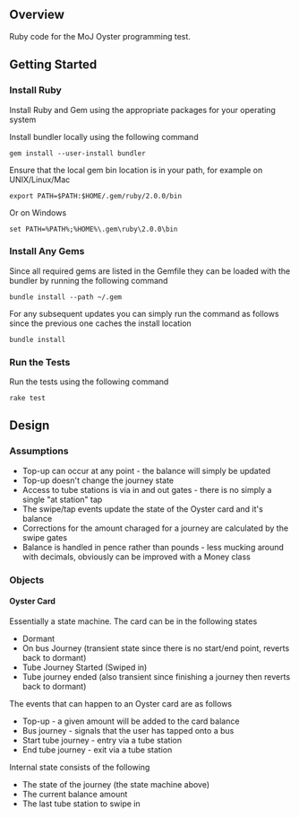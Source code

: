 ## Overview

Ruby code for the MoJ Oyster programming test.


## Getting Started

### Install Ruby 

Install Ruby and Gem using the appropriate packages for your operating system

Install bundler locally using the following command

```
gem install --user-install bundler
```

Ensure that the local gem bin location is in your path, for example on UNIX/Linux/Mac

```
export PATH=$PATH:$HOME/.gem/ruby/2.0.0/bin
```

Or on Windows

```
set PATH=%PATH%;%HOME%\.gem\ruby\2.0.0\bin
```

### Install Any Gems

Since all required gems are listed in the Gemfile they can be loaded with the bundler by running the following command

```
bundle install --path ~/.gem
```

For any subsequent updates you can simply run the command as follows since the previous one caches the install location

```
bundle install
```


### Run the Tests

Run the tests using the following command

```
rake test
```



## Design

### Assumptions

* Top-up can occur at any point - the balance will simply be updated
* Top-up doesn't change the journey state 
* Access to tube stations is via in and out gates - there is no simply a single "at station" tap 
* The swipe/tap events update the state of the Oyster card and it's balance
* Corrections for the amount charaged for a journey are calculated by the swipe gates
* Balance is handled in pence rather than pounds - less mucking around with decimals, obviously can be improved with a Money class


### Objects


#### Oyster Card

Essentially a state machine.  The card can be in the following states

* Dormant
* On bus Journey (transient state since there is no start/end point, reverts back to dormant)
* Tube Journey Started (Swiped in)
* Tube journey ended (also transient since finishing a journey then reverts back to dormant)

The events that can happen to an Oyster card are as follows

* Top-up - a given amount will be added to the card balance
* Bus journey - signals that the user has tapped onto a bus
* Start tube journey - entry via a tube station
* End tube journey - exit via a tube station

Internal state consists of the following

* The state of the journey (the state machine above)
* The current balance amount
* The last tube station to swipe in



